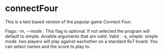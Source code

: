 # connectFour
This is a text based version of the popular game Connect Four. 

Flags: 
 -m, --mode <MODE> : This flag is optional. If not selected the program will default to simple. 
                     Avialble <MODE> arguments that are valid. 
 Valid <MODE>: 
    -s, simple: simple mode. two players will play against eachother on a standard 6x7 board. You can select names and the score to play to. 
